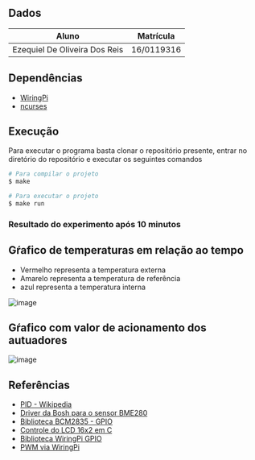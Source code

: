 ## Dados

| Aluno | Matrícula |
| --- | --- |
| Ezequiel De Oliveira Dos Reis | 16/0119316 |

## Dependências

* [WiringPi](http://wiringpi.com/)
* [ncurses](https://invisible-island.net/ncurses/announce.html)

## Execução

Para executar o programa basta clonar o repositório presente, entrar no diretório do repositório e executar os seguintes comandos

``` bash
# Para compilar o projeto
$ make

# Para executar o projeto
$ make run
```

### Resultado do experimento após 10 minutos


## Gŕafico de temperaturas em relação ao tempo

- Vermelho representa a temperatura externa
- Amarelo representa a temperatura de referência
- azul representa a temperatura interna

![image](https://user-images.githubusercontent.com/37127457/112221080-c56e5700-8c05-11eb-9524-a87090728c8b.png)

## Gŕafico com valor de acionamento dos autuadores

![image](https://user-images.githubusercontent.com/37127457/112221805-a4f2cc80-8c06-11eb-88dc-285c70767887.png)


## Referências

- [PID - Wikipedia](https://pt.wikipedia.org/wiki/Controlador_proporcional_integral_derivativo)  
- [Driver da Bosh para o sensor BME280](https://github.com/BoschSensortec/BME280_driver)  
- [Biblioteca BCM2835 - GPIO](http://www.airspayce.com/mikem/bcm2835/)  
- [Controle do LCD 16x2 em C](http://www.bristolwatch.com/rpi/i2clcd.htm)  
- [Biblioteca WiringPi GPIO](http://wiringpi.com)  
- [PWM via WiringPi](https://www.electronicwings.com/raspberry-pi/raspberry-pi-pwm-generation-using-python-and-c)

